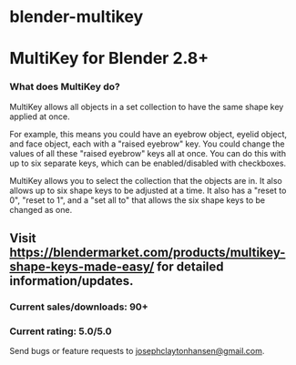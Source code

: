 # blender-multikey
# MultiKey for Blender 2.8+ 

### What does MultiKey do?
MultiKey allows all objects in a set collection to have the same shape key applied at once.

For example, this means you could have an eyebrow object, eyelid object, and face object, each with a "raised eyebrow" key. You could change the values of all these "raised eyebrow" keys all at once. You can do this with up to six separate keys, which can be enabled/disabled with checkboxes. 

MultiKey allows you to select the collection that the objects are in. It also allows up to six shape keys to be adjusted at a time. It also has a "reset to 0", "reset to 1", and a "set all to" that allows the six shape keys to be changed as one. 

## Visit https://blendermarket.com/products/multikey-shape-keys-made-easy/ for detailed information/updates.
### Current sales/downloads: 90+
### Current rating: 5.0/5.0

Send bugs or feature requests to josephclaytonhansen@gmail.com.
